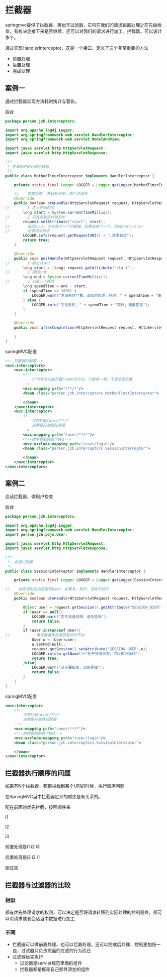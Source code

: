 # 拦截器

​	springmvc提供了拦截器，类似于过滤器，它将在我们的请求距离处理之前先做检查，有权决定接下来是否继续，还可以对我们的请求进行加工。拦截器，可以设计多个。

​	通过实现HandlerInterceptor，这是一个接口，定义了三个非常重要的方法

- 前置处理
- 后置处理
- 完成处理

## 案例一

通过拦截器实现方法耗时统计与警告。

后台

```java
package person.jzh.interceptors;

import org.apache.log4j.Logger;
import org.springframework.web.servlet.HandlerInterceptor;
import org.springframework.web.servlet.ModelAndView;

import javax.servlet.http.HttpServletRequest;
import javax.servlet.http.HttpServletResponse;

/**
 * 方法耗时统计的拦截器
 */
public class MethodTimerInterceptor implements HandlerInterceptor {

    private static final Logger LOGGER = Logger.getLogger(MethodTimerInterceptor.class);

    //    前置功能  开始到结束，两个点减法
    @Override
    public boolean preHandle(HttpServletRequest request, HttpServletResponse response, Object handler) throws Exception {
//        1 定义开始时间
        long start = System.currentTimeMillis();
//        2 将其存到请求域当中
        request.setAttribute("start", start);
//        返回true，才会找下一个拦截器，如果没有下一个，则去Controller
//        记录请求日志
        LOGGER.info(request.getRequestURI() + ",请求到达");
        return true;
    }

    @Override
    public void postHandle(HttpServletRequest request, HttpServletResponse response, Object handler, ModelAndView modelAndView) throws Exception {
//        1 取出start
        long start = (long) request.getAttribute("start");
//        2 得到end
        long end = System.currentTimeMillis();
//        3 记录一下耗时
        long spendTime = end - start;
        if (spendTime >= 1000) {
            LOGGER.warn("方法耗时严重，请及时处理，耗时：" + spendTime + "毫秒");
        } else {
            LOGGER.info("方法耗时：" + spendTime + "毫秒，速度正常");
        }
    }

    @Override
    public void afterCompletion(HttpServletRequest request, HttpServletResponse response, Object handler, Exception ex) throws Exception {

    }
}
```



springMVC配置

```xml
<!--拦截器的配置-->
<mvc:interceptors>
    <mvc:interceptor>
        <!--
            /*的写法只能拦截/name的方法，只能有一层，不是多层拦截
        -->
        <mvc:mapping path="/**/*"/>
        <bean class="person.jzh.interceptors.MethodTimerInterceptor">

        </bean>
    </mvc:interceptor>
    <mvc:interceptor>
        <!--
            只想拦截/user/**/*
            还需要开放登陆权限
        -->
        <mvc:mapping path="/user/**/*"/>
        <!--排除登陆的这个URI-->
        <mvc:exclude-mapping path="/user/login"/>
        <bean class="person.jzh.interceptors.SessionInterceptor">

        </bean>
    </mvc:interceptor>
</mvc:interceptors>
```





## 案例二

会话拦截器，做用户检查

后台

```java
package person.jzh.interceptors;

import org.apache.log4j.Logger;
import org.springframework.web.servlet.HandlerInterceptor;
import person.jzh.pojo.User;

import javax.servlet.http.HttpServletRequest;
import javax.servlet.http.HttpServletResponse;

/**
 *  会话拦截器
 */
public class SessionInterceptor implements HandlerInterceptor {

    private static final Logger LOGGER = Logger.getLogger(SessionInterceptor.class);

//    检查当前会话是否有User，如果有，放行，没有不放行
    @Override
    public boolean preHandle(HttpServletRequest request, HttpServletResponse response, Object handler) throws Exception {

        Object user = request.getSession().getAttribute("SESSION_USER");
        if (user == null){
            LOGGER.warn("您不具备权限，请先登陆");
            return false;
        }
        if (user instanceof User){
//            再去数据库检查其身份对不对
            User u = (User)user;
            u.setPwd(null);
            request.getSession().setAttribute("SESSION_USER",u);
            LOGGER.info(u.getName()+"处于登陆状态，可以执行操作");
            return true;
        }else{
            LOGGER.warn("请不要搞事，请先登陆");
            return false;
        }
    }
}
```

springMVC配置

```xml
<mvc:interceptor>
    <!--
        只想拦截/user/**/*
        还需要开放登陆权限
    -->
    <mvc:mapping path="/user/**/*"/>
    <!--排除登陆的这个URI-->
    <mvc:exclude-mapping path="/user/login"/>
    <bean class="person.jzh.interceptors.SessionInterceptor">

    </bean>
</mvc:interceptor>
```



## 拦截器执行顺序的问题

如果有N个拦截器，都能拦截到某个URI的时候，执行顺序问题

在SpringMVC当中拦截器定义的顺序是有关系的。

配在前面的优先拦截，按照顺序来

i1

i2

i3

前置处理是i1 i2 i3

后置处理是i3 i2 i1

倒过来





## 拦截器与过滤器的比较

### 相似

​	都有优先处理请求的权利，可以决定是否将请求转移到实际处理的控制器处，都可以对请求或者会话当中数据进行加工



### 不同

 - 拦截器可以做前置处理，也可以后置处理，还可以完成后处理，控制更加细一些，过滤器只负责前面的过滤的行为而已
 - 过滤器优先执行
    - 过滤器是servlet规范里面的组件
    - 拦截器都是框架自己额外添加的组件